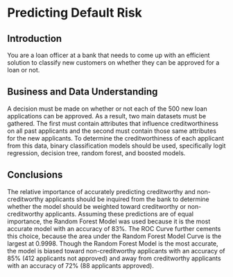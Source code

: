 # Predicting Default Risk

## Introduction
You are a loan officer at a bank that needs to come up with an efficient solution to classify new customers on whether they can be approved for a loan or not.

## Business and Data Understanding
A decision must be made on whether or not each of the 500 new loan applications can be approved. As a result, two main datasets must be gathered. The first must contain attributes that influence creditworthiness on all past applicants and the second must contain those same attributes for the new applicants. To determine the creditworthiness of each applicant from this data, binary classification models should be used, specifically logit regression, decision tree, random forest, and boosted models.

## Conclusions
The relative importance of accurately predicting creditworthy and non-creditworthy applicants should be inquired from the bank to determine whether the model should be weighted toward creditworthy or non-creditworthy applicants. Assuming these predictions are of equal importance, the Random Forest Model was used because it is the most accurate model with an accuracy of 83%. The ROC Curve further cements this choice, because the area under the Random Forest Model Curve is the largest at 0.9998. Though the Random Forest Model is the most accurate, the model is biased toward non-creditworthy applicants with an accuracy of 85% (412 applicants not approved) and away from creditworthy applicants with an accuracy of 72% (88 applicants approved).